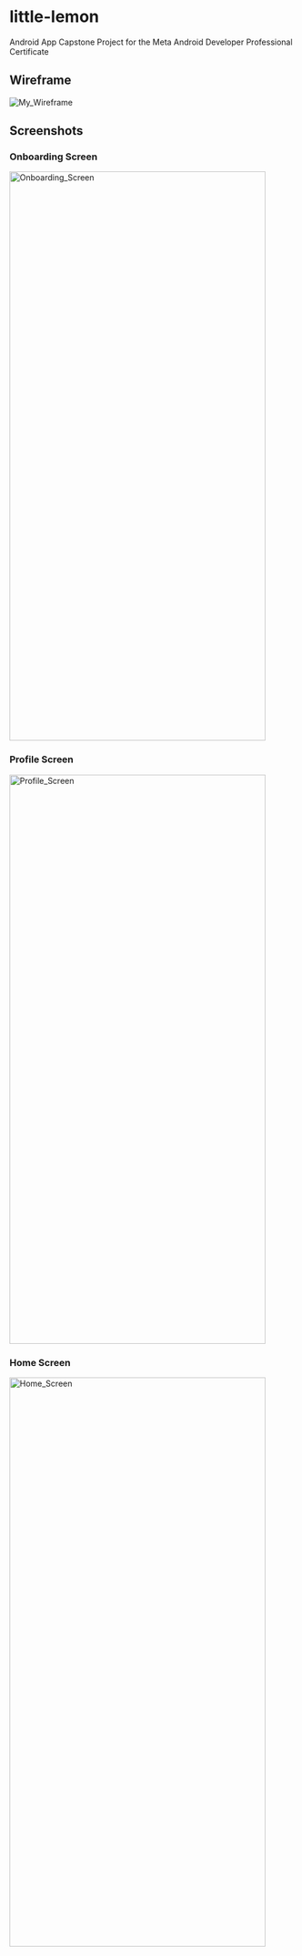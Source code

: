 # little-lemon
Android App Capstone Project for the Meta Android Developer Professional Certificate

## Wireframe
![My_Wireframe](https://github.com/user-attachments/assets/d5097d3c-f505-4bbc-99ea-e141c9280942)

## Screenshots
### Onboarding Screen
<img src="https://github.com/user-attachments/assets/88be3f67-7406-4bc9-bdbb-fb70f2bfb4c2" alt="Onboarding_Screen" width="450" height="1000">

### Profile Screen
<img src="https://github.com/user-attachments/assets/779307d7-8c22-4d8e-aecc-edbfb8abb19d" alt="Profile_Screen" width="450" height="1000">

### Home Screen
<img src="https://github.com/user-attachments/assets/186f65cd-83d2-439b-b4a6-f646c689ae47" alt="Home_Screen" width="450" height="1000">
